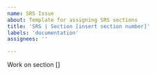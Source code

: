 ```yaml
---
name: SRS Issue
about: Template for assigning SRS sections
title: 'SRS | Section [insert section number]'
labels: 'documentation'
assignees: ''

---
```


Work on section []
